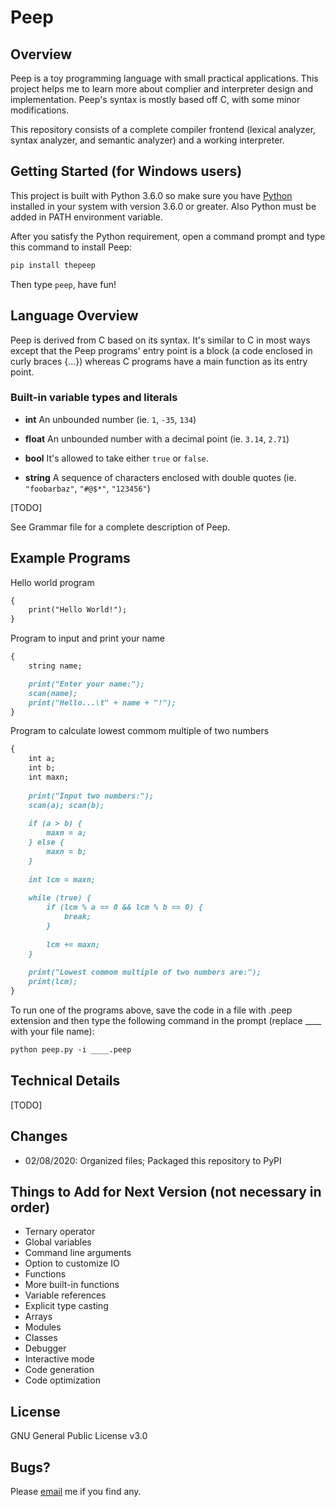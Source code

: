 # Peep

## Overview

Peep is a toy programming language with small practical applications. This project helps me to learn more about complier and interpreter design and implementation. Peep's syntax is mostly based off C, with some minor modifications.

This repository consists of a complete compiler frontend (lexical analyzer, syntax analyzer, and semantic analyzer) and a working interpreter.

## Getting Started (for Windows users)

This project is built with Python 3.6.0 so make sure you have [Python](https://www.python.org/downloads/) installed in your system with version 3.6.0 or greater. Also Python must be added in PATH environment variable.

After you satisfy the Python requirement, open a command prompt and type this command to install Peep:
```markdown
pip install thepeep
```

Then type ```peep```, have fun!

## Language Overview

Peep is derived from C based on its syntax. It's similar to C in most ways except that the Peep programs' entry point is a block (a code enclosed in curly braces {...}) whereas C programs have a main function as its entry point.

### Built-in variable types and literals

- **int** An unbounded number (ie. ```1```, ```-35```, ```134```)

- **float** An unbounded number with a decimal point (ie. ```3.14```, ```2.71```)

- **bool** It's allowed to take either ```true``` or ```false```.

- **string** A sequence of characters enclosed with double quotes (ie. ```"foobarbaz"```, ```"#@$*"```, ```"123456"```)

[TODO]

See Grammar file for a complete description of Peep.

## Example Programs

Hello world program
```markdown
{
    print("Hello World!");
}
```

Program to input and print your name
```markdown
{
    string name;

    print("Enter your name:");
    scan(name);
    print("Hello...\t" + name + "!");
}
```

Program to calculate lowest commom multiple of two numbers
```markdown
{
    int a;
    int b;
    int maxn;
    
    print("Input two numbers:");
    scan(a); scan(b);
    
    if (a > b) {
        maxn = a;
    } else {
        maxn = b;
    }
    
    int lcm = maxn;
    
    while (true) {
        if (lcm % a == 0 && lcm % b == 0) {
            break;
        }
        
        lcm += maxn;
    }
    
    print("Lowest commom multiple of two numbers are:");
    print(lcm);
}
```

To run one of the programs above, save the code in a file with .peep extension and then type the following command in the prompt (replace ____ with your file name):
```markdown
python peep.py -i ____.peep
```

## Technical Details

[TODO]

## Changes

- 02/08/2020: Organized files; Packaged this repository to PyPI

## Things to Add for Next Version (not necessary in order)
- Ternary operator
- Global variables
- Command line arguments
- Option to customize IO
- Functions
- More built-in functions
- Variable references
- Explicit type casting
- Arrays
- Modules
- Classes
- Debugger
- Interactive mode
- Code generation
- Code optimization

## License

GNU General Public License v3.0

## Bugs?

Please [email](mailto:codingexpert123@gmail.com) me if you find any.